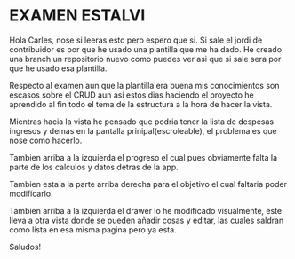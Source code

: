 # EXAMEN ESTALVI

Hola Carles, nose si leeras esto pero espero que si.
Si sale el jordi de contribuidor es por que he usado una plantilla que me ha dado. He creado una branch un repositorio nuevo como puedes ver asi que si sale sera por que he usado esa plantilla.

Respecto al examen aun que la plantilla era buena mis conocimientos son escasos sobre el CRUD aun asi estos dias haciendo el proyecto he aprendido al fin todo el tema de la estructura a la hora de hacer la vista.

Mientras hacia la vista he pensado que podria tener la lista de despesas ingresos y demas en la pantalla prinipal(escroleable), el problema es que nose como hacerlo. 

Tambien arriba a la izquierda el progreso el cual pues obviamente falta la parte de los calculos y datos detras de la app.

Tambien esta a la parte arriba derecha para el objetivo el cual faltaria poder modificarlo. 

Tambien arriba a la izquierda el drawer lo he modificado visualmente, este lleva a otra vista donde se pueden añadir cosas y editar, las cuales saldran como lista en esa misma pagina pero ya esta. 


Saludos!
